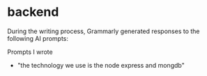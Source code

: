 # backend
During the writing process, Grammarly generated responses to the following AI prompts:


Prompts I wrote
- "the technology we use is the node express and mongdb"
